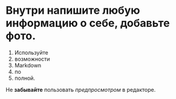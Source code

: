 # Внутри напишите любую информацию о себе, добавьте фото.

1. Используйте 
2. возможности 
3. Markdown 
4. по 
5. полной. 
   
Не **забывайте** пользовать _предпросмотром_ в редакторе.